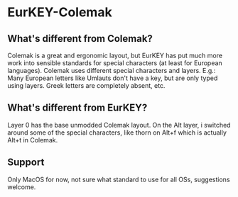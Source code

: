 # EurKEY-Colemak
## What's different from Colemak?
Colemak is a great and ergonomic layout, but EurKEY has put much more work into sensible standards for special characters (at least for European languages). Colemak uses different special characters and layers. E.g.: Many European letters like Umlauts don't have a key, but are only typed using layers. Greek letters are completely absent, etc. 

## What's different from EurKEY?
Layer 0 has the base unmodded Colemak layout. On the Alt layer, i switched around some of the special characters, like thorn on Alt+f which is actually Alt+t in Colemak.

## Support
Only MacOS for now, not sure what standard to use for all OSs, suggestions welcome.